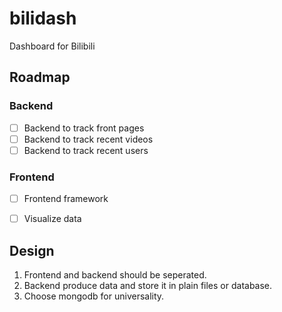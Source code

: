 # bilidash

Dashboard for Bilibili


## Roadmap

### Backend

- [ ] Backend to track front pages
- [ ] Backend to track recent videos
- [ ] Backend to track recent users

### Frontend

- [ ] Frontend framework
- [ ] Visualize data


## Design

1. Frontend and backend should be seperated.
2. Backend produce data and store it in plain files or database.
3. Choose mongodb for universality.